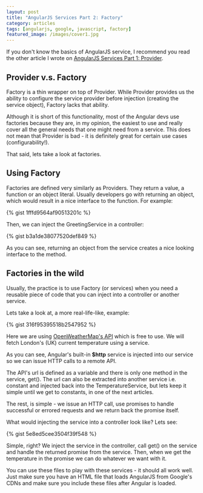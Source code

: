 ```yaml
---
layout: post
title: "AngularJS Services Part 2: Factory"
category: articles
tags: [angularjs, google, javascript, factory]
featured_image: /images/cover1.jpg
---
```


If you don't know the basics of AngularJS service, I recommend you read the
other article I wrote on
[AngularJS Services Part 1: Provider](http://eftimov.net/blog/articles/2015/02/25/angularjs-services-part-1.html).

## Provider v.s. Factory

Factory is a thin wrapper on top of Provider. While Provider provides us the
ability to configure the service provider before injection (creating the service object),
Factory lacks that ability.

Although it is short of this functionality, most of the Angular devs use factories
because they are, in my opinion, the easiest to use and really cover all the
general needs that one might need from a service. This does not mean that
Provider is bad - it is definitely great for certain use cases (configurability!).

That said, lets take a look at factories.

## Using Factory

Factories are defined very similarly as Providers. They return a value, a function
or an object literal. Usually developers go with returning an object, which
would result in a nice interface to the function. For example:

{% gist 1fffd9564af90513201c %}

Then, we can inject the GreetingService in a controller:

{% gist b3a1de38077520def849 %}

As you can see, returning an object from the service creates a nice looking
interface to the method.

## Factories in the wild

Usually, the practice is to use Factory (or services) when you need a reusable piece of code
that you can inject into a controller or another service.

Lets take a look at, a more real-life-like, example:

{% gist 316f95395518b2547952 %}

Here we are using [OpenWeatherMap's API](http://openweathermap.org/) which is
free to use. We will fetch London's (UK) current temperature using a service.

As you can see, Angular's built-in **$http** service is injected into our service
so we can issue HTTP calls to a remote API.

The API's url is defined as a variable and there is only one method in the service, get().
The url can also be extracted into another service i.e. constant and injected
back into the TemperatureService, but lets keep it simple until we get to constants,
in one of the next articles.

The rest, is simple - we issue an HTTP call, use promises to handle successful or
errored requests and we return back the promise itself.

What would injecting the service into a controller look like? Lets see:

{% gist 5e8ed5cee3504f39f548 %}

Simple, right? We inject the service in the controller, call get() on the
service and handle the returned promise from the service. Then, when we get
the temperature in the promise we can do whatever we want with it.

You can use these files to play with these services - it should all work well.
Just make sure you have an HTML file that loads AngularJS from Google's CDNs and
make sure you include these files after Angular is loaded.
